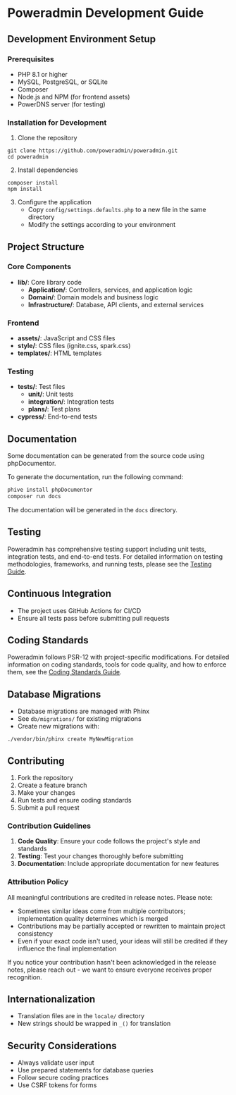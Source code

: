 # Poweradmin Development Guide

## Development Environment Setup

### Prerequisites
- PHP 8.1 or higher
- MySQL, PostgreSQL, or SQLite
- Composer
- Node.js and NPM (for frontend assets)
- PowerDNS server (for testing)

### Installation for Development
1. Clone the repository
```
git clone https://github.com/poweradmin/poweradmin.git
cd poweradmin
```

2. Install dependencies
```
composer install
npm install
```

3. Configure the application
   - Copy `config/settings.defaults.php` to a new file in the same directory
   - Modify the settings according to your environment

## Project Structure

### Core Components
- **lib/**: Core library code
  - **Application/**: Controllers, services, and application logic
  - **Domain/**: Domain models and business logic
  - **Infrastructure/**: Database, API clients, and external services

### Frontend
- **assets/**: JavaScript and CSS files
- **style/**: CSS files (ignite.css, spark.css)
- **templates/**: HTML templates

### Testing
- **tests/**: Test files
  - **unit/**: Unit tests
  - **integration/**: Integration tests
  - **plans/**: Test plans
- **cypress/**: End-to-end tests

## Documentation

Some documentation can be generated from the source code using phpDocumentor.

To generate the documentation, run the following command:

```bash
phive install phpDocumentor
composer run docs
```

The documentation will be generated in the `docs` directory.

## Testing

Poweradmin has comprehensive testing support including unit tests, integration tests, and end-to-end tests. For detailed information on testing methodologies, frameworks, and running tests, please see the [Testing Guide](testing.md).

## Continuous Integration
- The project uses GitHub Actions for CI/CD
- Ensure all tests pass before submitting pull requests

## Coding Standards
Poweradmin follows PSR-12 with project-specific modifications. For detailed information on coding standards, tools for code quality, and how to enforce them, see the [Coding Standards Guide](coding-standards.md).

## Database Migrations
- Database migrations are managed with Phinx
- See `db/migrations/` for existing migrations
- Create new migrations with:
```
./vendor/bin/phinx create MyNewMigration
```

## Contributing
1. Fork the repository
2. Create a feature branch
3. Make your changes
4. Run tests and ensure coding standards
5. Submit a pull request

### Contribution Guidelines

1. **Code Quality**: Ensure your code follows the project's style and standards
2. **Testing**: Test your changes thoroughly before submitting
3. **Documentation**: Include appropriate documentation for new features

### Attribution Policy

All meaningful contributions are credited in release notes. Please note:

- Sometimes similar ideas come from multiple contributors; implementation quality determines which is merged
- Contributions may be partially accepted or rewritten to maintain project consistency
- Even if your exact code isn't used, your ideas will still be credited if they influence the final implementation

If you notice your contribution hasn't been acknowledged in the release notes, please reach out - we want to ensure everyone receives proper recognition.

## Internationalization
- Translation files are in the `locale/` directory
- New strings should be wrapped in `_()` for translation

## Security Considerations
- Always validate user input
- Use prepared statements for database queries
- Follow secure coding practices
- Use CSRF tokens for forms